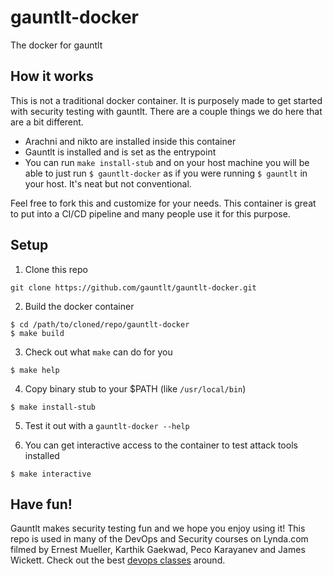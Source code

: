 # gauntlt-docker
The docker for gauntlt

## How it works
This is not a traditional docker container. It is purposely made to get started with security testing with gauntlt. There are a couple things we do here that are a bit different.

- Arachni and nikto are installed inside this container
- Gauntlt is installed and is set as the entrypoint
- You can run `make install-stub` and on your host machine you will be able to just run `$ gauntlt-docker` as if you were running `$ gauntlt` in your host. It's neat but not conventional.

Feel free to fork this and customize for your needs. This container is great to put into a CI/CD pipeline and many people use it for this purpose.

## Setup

1. Clone this repo
  ```
  git clone https://github.com/gauntlt/gauntlt-docker.git
  ```

2. Build the docker container

  ```
  $ cd /path/to/cloned/repo/gauntlt-docker
  $ make build
  ```

3. Check out what `make` can do for you
  ```
  $ make help
  ```

4. Copy binary stub to your $PATH (like `/usr/local/bin`)
  ```
  $ make install-stub
  ```

5. Test it out with a `gauntlt-docker --help`

6. You can get interactive access to the container to test attack tools installed
  ```
  $ make interactive
  ```

## Have fun!
Gauntlt makes security testing fun and we hope you enjoy using it! This repo is used in many of the DevOps and Security courses on Lynda.com filmed by Ernest Mueller, Karthik Gaekwad, Peco Karayanev and James Wickett. Check out the best [devops classes](https://www.lynda.com/SharedPlaylist/ccf29d5fa587472c95573529a0a94363) around.

